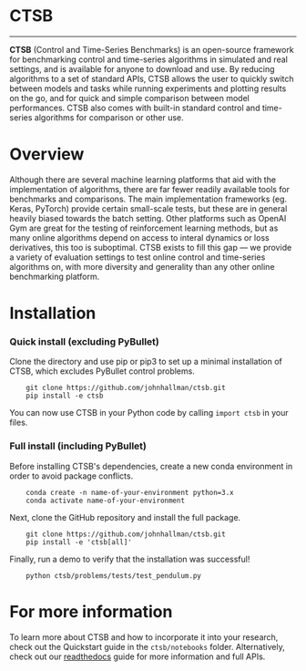 # CTSB
**********

**CTSB** (Control and Time-Series Benchmarks) is an open-source framework for benchmarking control and time-series algorithms in simulated and real settings, and is available for anyone to download and use. By reducing algorithms to a set of standard APIs, CTSB allows the user to quickly switch between models and tasks while running experiments and plotting results on the go, and for quick and simple comparison between model performances. CTSB also comes with built-in standard control and time-series algorithms for comparison or other use.


Overview
========

Although there are several machine learning platforms that aid with the implementation of algorithms, there are far fewer readily available tools for benchmarks and comparisons. The main implementation frameworks (eg. Keras, PyTorch) provide certain small-scale tests, but these are in general heavily biased towards the batch setting. Other platforms such as OpenAI Gym are great for the testing of reinforcement learning methods, but as many online algorithms depend on access to interal dynamics or loss derivatives, this too is suboptimal. CTSB exists to fill this gap — we provide a variety of evaluation settings to test online control and time-series algorithms on, with more diversity and generality than any other online benchmarking platform.


Installation
============

### Quick install (excluding PyBullet)

Clone the directory and use pip or pip3 to set up a minimal installation of CTSB, which excludes PyBullet control problems.

```
    git clone https://github.com/johnhallman/ctsb.git
    pip install -e ctsb
```

You can now use CTSB in your Python code by calling `import ctsb` in your files. 


### Full install (including PyBullet)

Before installing CTSB's dependencies, create a new conda environment in order to avoid package conflicts.

```
    conda create -n name-of-your-environment python=3.x
    conda activate name-of-your-environment
```

Next, clone the GitHub repository and install the full package.

```
    git clone https://github.com/johnhallman/ctsb.git
    pip install -e 'ctsb[all]'
```

Finally, run a demo to verify that the installation was successful!

```
    python ctsb/problems/tests/test_pendulum.py
```


For more information
====================

To learn more about CTSB and how to incorporate it into your research, check out the Quickstart guide in the ```ctsb/notebooks``` folder. Alternatively, check out our [readthedocs](https://ctsb.readthedocs.io/en/latest/) guide for more information and full APIs.

